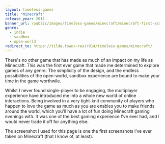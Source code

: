 ```yaml
---
layout: timeless-games
title: "Minecraft"
release_year: 2011
banner_url: /public/images/timeless-games/minecraft/minecraft-first-screenshot.png
genre:
  - indie
  - sandbox
  - open-world
redirect_to: https://tilde.town/~resir014/timeless-games/minecraft/
---
```


There's no other game that has made as much of an impact on my life as Minecraft. This was the first ever game that made me determined to explore games of any genre. The simplicity of the design, and the endless possibilities of the open-world, sandbox experience are bound to make your time in the game worthwile.

Whilst I never found single-player to be engaging, the multiplayer experience have introduced me into a whole new world of online interactions. Being involved in a very tight-knit community of players who happen to love the game as much as you are enables you to make friends around the world, which you'll have a lot of fun doing Minecraft gaming evenings with. It was one of the best gaming experience I've ever had, and I would never trade it off for anything else.

The screenshot I used for this page is one the first screenshots I've ever taken on Minecraft (that I know of, at least).
